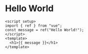 # Hello World

```vue
<script setup>
import { ref } from "vue";
const message = ref("Hello World!");
</script>
<template>
  <h1>{{ message }}</h1>
</template>
```
